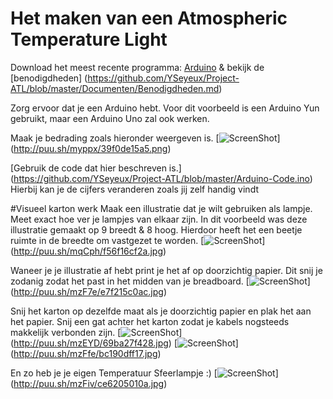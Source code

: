 # Het maken van een Atmospheric Temperature Light

Download het meest recente programma: [Arduino](https://www.arduino.cc/en/Main/Software) &
bekijk de [benodigdheden] (https://github.com/YSeyeux/Project-ATL/blob/master/Documenten/Benodigdheden.md)

Zorg ervoor dat je een Arduino hebt. Voor dit voorbeeld is een Arduino Yun gebruikt, maar een Arduino Uno zal ook werken.

Maak je bedrading zoals hieronder weergeven is.
[![ScreenShot](http://puu.sh/myppx/39f0de15a5.png)] (http://puu.sh/myppx/39f0de15a5.png)

[Gebruik de code dat hier beschreven is.] (https://github.com/YSeyeux/Project-ATL/blob/master/Arduino-Code.ino) Hierbij kan je de cijfers veranderen zoals jij zelf handig vindt


#Visueel karton werk
Maak een illustratie dat je wilt gebruiken als lampje. Meet exact hoe ver je lampjes van elkaar zijn. In dit voorbeeld was deze 
illustratie gemaakt op 9 breedt & 8 hoog. Hierdoor heeft het een beetje ruimte in de breedte om vastgezet te worden.
[![ScreenShot](http://puu.sh/mqCph/f56f16cf2a.jpg)] (http://puu.sh/mqCph/f56f16cf2a.jpg)

Waneer je je illustratie af hebt print je het af op doorzichtig papier. Dit snij je zodanig zodat het past in het midden van je breadboard.
[![ScreenShot](http://puu.sh/mzF7e/e7f215c0ac.jpg)] (http://puu.sh/mzF7e/e7f215c0ac.jpg)

Snij het karton op dezelfde maat als je doorzichtig papier en plak het aan het papier. Snij een gat achter het karton zodat je kabels nogsteeds
makkelijk verbonden zijn.
[![ScreenShot](http://puu.sh/mzEYD/69ba27f428.jpg)] (http://puu.sh/mzEYD/69ba27f428.jpg)
[![ScreenShot](http://puu.sh/mzFfe/bc190dff17.jpg)] (http://puu.sh/mzFfe/bc190dff17.jpg)

En zo heb je je eigen Temperatuur Sfeerlampje :)
[![ScreenShot](http://puu.sh/mzFiv/ce6205010a.jpg)] (http://puu.sh/mzFiv/ce6205010a.jpg)
